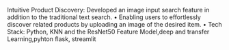 Intuitive Product Discovery: Developed an image input search feature in addition to the traditional text search.
• Enabling users to effortlessly discover related products by uploading an image of the desired item.
• Tech Stack: Python, KNN and the ResNet50 Feature Model,deep and transfer Learning,pyhton flask, streamlit
